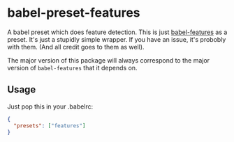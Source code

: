 # babel-preset-features

A babel preset which does feature detection. This is just [babel-features][] as a preset. It's just a stupidly simple 
wrapper. If you have an issue, it's probobly with them. (And all credit goes to them as well).

The major version of this package will always correspond to the major version of `babel-features` that it depends on.

## Usage

Just pop this in your .babelrc:

```json
{
  "presets": ["features"]
}
```

[babel-features]: https://github.com/hax/babel-features
